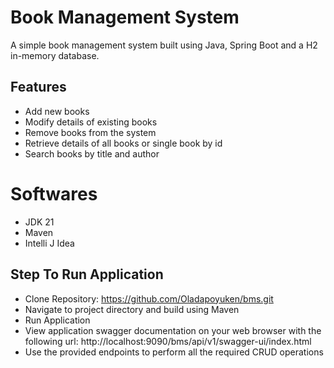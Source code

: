 # Book Management System

A simple book management system built using Java, Spring Boot and a H2 in-memory database.

## Features

- Add new books
- Modify details of existing books
- Remove books from the system
- Retrieve details of all books or single book by id
- Search books by title and author

# Softwares

- JDK 21
- Maven
- Intelli J Idea

## Step To Run Application

- Clone Repository: https://github.com/Oladapoyuken/bms.git
- Navigate to project directory and build using Maven
- Run Application
- View application swagger documentation on your web browser with the following url: http://localhost:9090/bms/api/v1/swagger-ui/index.html
- Use the provided endpoints to perform all the required CRUD operations
